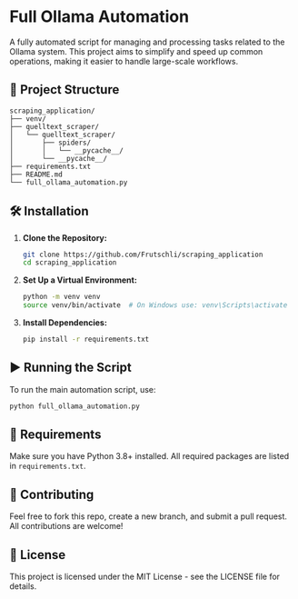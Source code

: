 # Full Ollama Automation

A fully automated script for managing and processing tasks related to the Ollama system. This project aims to simplify and speed up common operations, making it easier to handle large-scale workflows.

## 📁 Project Structure

```
scraping_application/
├── venv/
├── quelltext_scraper/
│   └── quelltext_scraper/
│       ├── spiders/
│       │   └── __pycache__/
│       └── __pycache__/
├── requirements.txt
├── README.md
└── full_ollama_automation.py
```

## 🛠️ Installation

1. **Clone the Repository:**

   ```bash
   git clone https://github.com/Frutschli/scraping_application
   cd scraping_application
   ```
2. **Set Up a Virtual Environment:**

   ```bash
   python -m venv venv
   source venv/bin/activate  # On Windows use: venv\Scripts\activate
   ```
3. **Install Dependencies:**

   ```bash
   pip install -r requirements.txt
   ```

## ▶️ Running the Script

To run the main automation script, use:

```bash
python full_ollama_automation.py
```

## 📄 Requirements

Make sure you have Python 3.8+ installed. All required packages are listed in `requirements.txt`.

## 🤝 Contributing

Feel free to fork this repo, create a new branch, and submit a pull request. All contributions are welcome!

## 📝 License

This project is licensed under the MIT License - see the LICENSE file for details.
